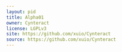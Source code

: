 ```yaml
---
layout: pid
title: Alpha01
owner: Cynteract
license: LGPLv3
site: https://github.com/xuio/Cynteract
source: https://github.com/xuio/Cynteract
---
```

